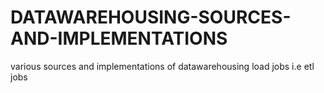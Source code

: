 # DATAWAREHOUSING-SOURCES-AND-IMPLEMENTATIONS
various sources and implementations of datawarehousing load jobs i.e etl jobs
